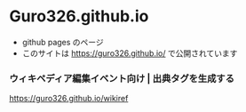 # Guro326.github.io
- github pages のページ
- このサイトは https://guro326.github.io/ で公開されています

### ウィキペディア編集イベント向け | 出典タグを生成する
https://guro326.github.io/wikiref

